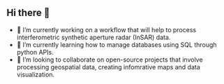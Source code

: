 ## Hi there 👋
- 🔭 I’m currently working on a workflow that will help to process interferometric synthetic aperture radar (InSAR) data. 
- 🌱 I’m currently learning how to manage databases using SQL through python APIs.
- 👯 I’m looking to collaborate on open-source projects that involve processing geospatial data, creating infomrative maps and data visualization. 
<!--
**tryfan918/tryfan918** is a ✨ _special_ ✨ repository because its `README.md` (this file) appears on your GitHub profile.

Here are some ideas to get you started:

- 🔭 I’m currently working on ...
- 🌱 I’m currently learning ...
- 👯 I’m looking to collaborate on ...
- 🤔 I’m looking for help with ...
- 💬 Ask me about ...
- 📫 How to reach me: ...
- 😄 Pronouns: ...
- ⚡ Fun fact: ...
-->
